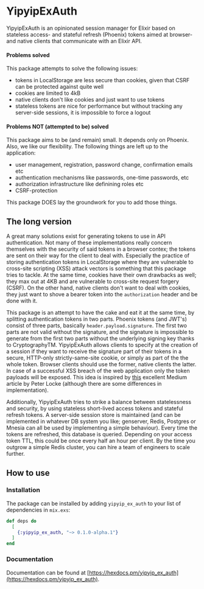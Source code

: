 # YipyipExAuth

YipyipExAuth is an opinionated session manager for Elixir based on stateless access- and stateful refresh (Phoenix) tokens aimed at browser- and native clients that communicate with an Elixir API.

#### Problems solved

This package attempts to solve the following issues:

- tokens in LocalStorage are less secure than cookies, given that CSRF can be protected against quite well
- cookies are limited to 4kB
- native clients don't like cookies and just want to use tokens
- stateless tokens are nice for performance but without tracking any server-side sessions, it is impossible to force a logout

#### Problems NOT (attempted to be) solved

This package aims to be (and remain) small. It depends only on Phoenix. Also, we like our flexibility. The following things are left up to the application:

- user management, registration, password change, confirmation emails etc
- authentication mechanisms like passwords, one-time passwords, etc
- authorization infrastructure like definining roles etc
- CSRF-protection

This package DOES lay the groundwork for you to add those things.

## The long version

A great many solutions exist for generating tokens to use in API authentication. Not many of these implementations really concern themselves with the security of said tokens in a browser contex; the tokens are sent on their way for the client to deal with. Especially the practice of storing authentication tokens in LocalStorage where they are vulnerable to cross-site scripting (XSS) attack vectors is something that this package tries to tackle. At the same time, cookies have their own drawbacks as well; they max out at 4KB and are vulnerable to cross-site request forgery (CSRF). On the other hand, native clients don't want to deal with cookies, they just want to shove a bearer token into the `authorization` header and be done with it.

This package is an attempt to have the cake and eat it at the same time, by splitting authentication tokens in two parts. Phoenix tokens (and JWT's) consist of three parts, basically `header.payload.signature`. The first two parts are not valid without the signature, and the signature is impossible to generate from the first two parts without the underlying signing key thanks to CryptographyTM. YipyipExAuth allows clients to specify at the creation of a session if they want to receive the signature part of their tokens in a secure, HTTP-only strictly-same-site cookie, or simply as part of the the whole token. Browser clients should use the former, native clients the latter. In case of a successful XSS breach of the web application only the token payloads will be exposed. This idea is inspired by [this](https://medium.com/lightrail/getting-token-authentication-right-in-a-stateless-single-page-application-57d0c6474e3) excellent Medium article by Peter Locke (although there are some differences in implementation).

Additionally, YipyipExAuth tries to strike a balance between statelessness and security, by using stateless short-lived access tokens and stateful refresh tokens. A server-side session store is maintained (and can be implemented in whatever DB system you like; genserver, Redis, Postgres or Mnesia can all be used by implementing a simple behaviour). Every time the tokens are refreshed, this database is queried. Depending on your access token TTL, this could be once every half an hour per client. By the time you outgrow a simple Redis cluster, you can hire a team of engineers to scale further.


## How to use

### Installation

The package can be installed by adding `yipyip_ex_auth` to your list of dependencies in `mix.exs`:

```elixir
def deps do
  [
    {:yipyip_ex_auth, "~> 0.1.0-alpha.1"}
  ]
end
```

### Documentation

Documentation can be found at [https://hexdocs.pm/yipyip_ex_auth](https://hexdocs.pm/yipyip_ex_auth).

